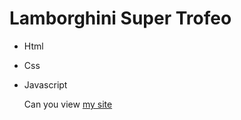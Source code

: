 # Lamborghini Super Trofeo
- Html
- Css
- Javascript
  
  Can you view [my site](https://mousepanda.github.io/Lamborghini/)

